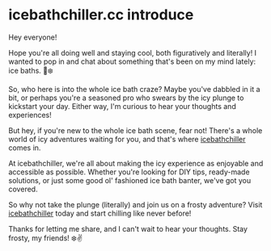 # icebathchiller.cc introduce
Hey everyone!

Hope you're all doing well and staying cool, both figuratively and literally! I wanted to pop in and chat about something that's been on my mind lately: ice baths. 🥶❄️

So, who here is into the whole ice bath craze? Maybe you've dabbled in it a bit, or perhaps you're a seasoned pro who swears by the icy plunge to kickstart your day. Either way, I'm curious to hear your thoughts and experiences!

But hey, if you're new to the whole ice bath scene, fear not! There's a whole world of icy adventures waiting for you, and that's where [icebathchiller](https://icebathchiller.cc/) comes in.

At icebathchiller, we're all about making the icy experience as enjoyable and accessible as possible. Whether you're looking for DIY tips, ready-made solutions, or just some good ol' fashioned ice bath banter, we've got you covered.

So why not take the plunge (literally) and join us on a frosty adventure? Visit [icebathchiller](https://icebathchiller.cc/) today and start chilling like never before!

Thanks for letting me share, and I can't wait to hear your thoughts. Stay frosty, my friends! ❄️✌️
